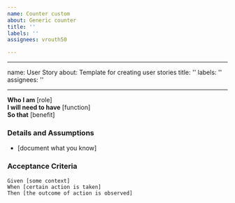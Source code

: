 ```yaml
---
name: Counter custom
about: Generic counter
title: ''
labels: ''
assignees: vrouth50

---
```


---
name: User Story
about: Template for creating user stories
title: ''
labels: ''
assignees: ''

---

**Who I am** [role]  
 **I will need to have** [function]  
 **So that** [benefit]  
   
 ### Details and Assumptions
 * [document what you know]
   
 ### Acceptance Criteria  
   
 ```gherkin
 Given [some context]
 When [certain action is taken]
 Then [the outcome of action is observed]
 ```
